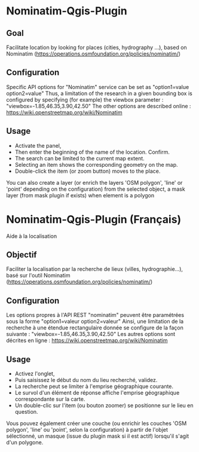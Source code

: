 Nominatim-Qgis-Plugin
=====================

Goal
----

Facilitate location by looking for places (cities, hydrography ...), based on Nominatim (https://operations.osmfoundation.org/policies/nominatim/)

Configuration
-------------

Specific API options for "Nominatim" service can be set as "option1=value option2=value"
Thus, a limitation of the research in a given bounding box is configured by specifying (for example) the viewbox parameter : "viewbox=-1.85,46.35,3.90,42.50"
The other options are described online : https://wiki.openstreetmap.org/wiki/Nominatim

Usage
-----

- Activate the panel,
- Then enter the beginning of the name of the location. Confirm.
- The search can be limited to the current map extent.
- Selecting an item shows the corresponding geometry on the map.
- Double-click the item (or zoom button) moves to the place.

You can also create a layer (or enrich the layers 'OSM polygon', 'line' or 'point' depending on the configuration) from the selected object, a mask layer (from mask plugin if exists) when element is a polygon

Nominatim-Qgis-Plugin (Français)
================================

Aide à la localisation

Objectif
--------

Faciliter la localisation par la recherche de lieux (villes, hydrographie...), basé sur l'outil Nominatim (https://operations.osmfoundation.org/policies/nominatim/)

Configuration
-------------
Les options propres à l'API REST "nominatim" peuvent être paramétrées sous la forme "option1=valeur option2=valeur"
Ainsi, une limitation de la recherche à une étendue rectangulaire donnée se configure de la façon suivante : "viewbox=-1.85,46.35,3.90,42.50"
Les autres options sont décrites en ligne : https://wiki.openstreetmap.org/wiki/Nominatim

Usage
-----
- Activez l'onglet,
- Puis saisissez le début du nom du lieu recherché, validez.
- La recherche peut se limiter à l'emprise géographique courante.
- Le survol d'un élément de réponse affiche l'emprise géographique correspondante sur la carte.
- Un double-clic sur l'item (ou bouton zoomer) se positionne sur le lieu en question.

Vous pouvez également créer une couche (ou enrichir les couches 'OSM polygon', 'line' ou 'point', selon la configuration) à partir de l'objet sélectionné, un masque (issue du plugin mask si il est actif) lorsqu'il s'agit d'un polygone.
